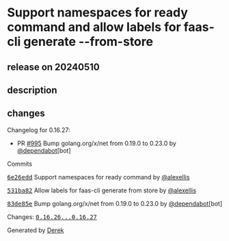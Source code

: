 # Support namespaces for ready command and allow labels for faas-cli generate --from-store

## release on 20240510

## description

## changes

Changelog for 0.16.27:

* PR <a class="issue-link js-issue-link" data-error-text="Failed to load title" data-id="2252892228" data-permission-text="Title is private" data-url="https://github.com/openfaas/faas-cli/issues/995" data-hovercard-type="pull_request" data-hovercard-url="/openfaas/faas-cli/pull/995/hovercard" href="https://github.com/openfaas/faas-cli/pull/995">#995</a> Bump golang.org/x/net from 0.19.0 to 0.23.0 by <a class="user-mention notranslate" data-hovercard-type="organization" data-hovercard-url="/orgs/dependabot/hovercard" data-octo-click="hovercard-link-click" data-octo-dimensions="link_type:self" href="https://github.com/dependabot">@dependabot</a>[bot]

Commits

<a class="commit-link" data-hovercard-type="commit" data-hovercard-url="https://github.com/openfaas/faas-cli/commit/6e26edd4f9ae0d0fac9d6916a1b831f4f41d8096/hovercard" href="https://github.com/openfaas/faas-cli/commit/6e26edd4f9ae0d0fac9d6916a1b831f4f41d8096"><tt>6e26edd</tt></a> Support namespaces for ready command by <a class="user-mention notranslate" data-hovercard-type="user" data-hovercard-url="/users/alexellis/hovercard" data-octo-click="hovercard-link-click" data-octo-dimensions="link_type:self" href="https://github.com/alexellis">@alexellis</a>

<a class="commit-link" data-hovercard-type="commit" data-hovercard-url="https://github.com/openfaas/faas-cli/commit/531ba825f33dfb19d261d9738eb308e9c11fb100/hovercard" href="https://github.com/openfaas/faas-cli/commit/531ba825f33dfb19d261d9738eb308e9c11fb100"><tt>531ba82</tt></a> Allow labels for faas-cli generate from store by <a class="user-mention notranslate" data-hovercard-type="user" data-hovercard-url="/users/alexellis/hovercard" data-octo-click="hovercard-link-click" data-octo-dimensions="link_type:self" href="https://github.com/alexellis">@alexellis</a>

<a class="commit-link" data-hovercard-type="commit" data-hovercard-url="https://github.com/openfaas/faas-cli/commit/83de85ece347ac7bcfded760e70351f1fba53510/hovercard" href="https://github.com/openfaas/faas-cli/commit/83de85ece347ac7bcfded760e70351f1fba53510"><tt>83de85e</tt></a> Bump golang.org/x/net from 0.19.0 to 0.23.0 by <a class="user-mention notranslate" data-hovercard-type="organization" data-hovercard-url="/orgs/dependabot/hovercard" data-octo-click="hovercard-link-click" data-octo-dimensions="link_type:self" href="https://github.com/dependabot">@dependabot</a>[bot]

Changes: <a class="commit-link" href="https://github.com/openfaas/faas-cli/compare/0.16.26...0.16.27"><tt>0.16.26...0.16.27</tt></a>

Generated by <a href="https://github.com/alexellis/derek/">Derek</a>

